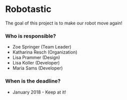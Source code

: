 # Robotastic #

The goal of this project is to make our robot move again!

### Who is responsible? ###

* Zoe Springer (Team Leader)
* Katharina Resch (Organization)
* Lisa Prammer (Design)
* Lisa Koller (Developer)
* Maria Sams (Developer)

### When is the deadline? ###

* January 2018 - Keep at it!